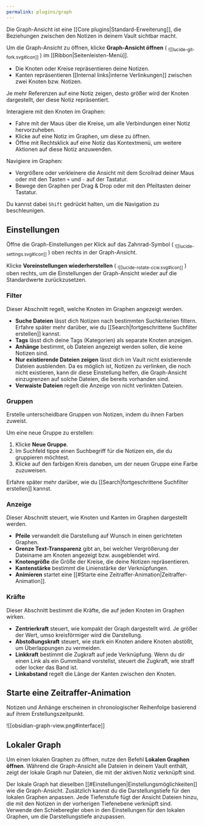 ```yaml
---
permalink: plugins/graph
---
```


Die Graph-Ansicht ist eine [[Core plugins|Standard-Erweiterung]], die Beziehungen zwischen den Notizen in deinem Vault sichtbar macht.

Um die Graph-Ansicht zu öffnen, klicke **Graph-Ansicht öffnen** ( <sub>![[lucide-git-fork.svg#icon]]</sub> ) im [[Ribbon|Seitenleisten-Menü]].

- Die Knoten oder Kreise repräsentieren deine Notizen.
- Kanten repräsentieren [[Internal links|interne Verlinkungen]] zwischen zwei Knoten bzw. Notizen.

Je mehr Referenzen auf eine Notiz zeigen, desto größer wird der Knoten dargestellt, der diese Notiz repräsentiert.

Interagiere mit den Knoten im Graphen:

- Fahre mit der Maus über die Kreise, um alle Verbindungen einer Notiz hervorzuheben.
- Klicke auf eine Notiz im Graphen, um diese zu öffnen.
- Öffne mit Rechtsklick auf eine Notiz das Kontextmenü, um weitere Aktionen auf diese Notiz anzuwenden.

Navigiere im Graphen:

- Vergrößere oder verkleinere die Ansicht mit dem Scrollrad deiner Maus oder mit den Tasten `+` und `-` auf der Tastatur.
- Bewege den Graphen per Drag & Drop oder mit den Pfeiltasten deiner Tastatur.

Du kannst dabei `Shift` gedrückt halten, um die Navigation zu beschleunigen.

## Einstellungen

Öffne die Graph-Einstellungen per Klick auf das Zahnrad-Symbol ( <sub>![[lucide-settings.svg#icon]]</sub> ) oben rechts in der Graph-Ansicht.

Klicke **Voreinstellungen wiederherstellen** ( <sub>![[lucide-rotate-ccw.svg#icon]]</sub> ) oben rechts, um die Einstellungen der Graph-Ansicht wieder auf die Standardwerte zurückzusetzen.

### Filter

Dieser Abschnitt regelt, welche Knoten im Graphen angezeigt werden.

- **Suche Dateien** lässt dich Notizen nach bestimmten Suchkriterien filtern. Erfahre später mehr darüber, wie du [[Search|fortgeschrittene Suchfilter erstellen]] kannst.
- **Tags** lässt dich deine Tags (Kategorien) als separate Knoten anzeigen.
- **Anhänge** bestimmt, ob Dateien angezeigt werden sollen, die keine Notizen sind.
- **Nur existierende Dateien zeigen** lässt dich im Vault nicht existierende Dateien ausblenden. Da es möglich ist, Notizen zu verlinken, die noch nicht existieren, kann dir diese Einstellung helfen, die Graph-Ansicht einzugrenzen auf solche Dateien, die bereits vorhanden sind.
- **Verwaiste Dateien** regelt die Anzeige von nicht verlinkten Dateien.

### Gruppen

Erstelle unterscheidbare Gruppen von Notizen, indem du ihnen Farben zuweist.

Um eine neue Gruppe zu erstellen:

1. Klicke **Neue Gruppe**.
2. Im Suchfeld tippe einen Suchbegriff für die Notizen ein, die du gruppieren möchtest.
3. Klicke auf den farbigen Kreis daneben, um der neuen Gruppe eine Farbe zuzuweisen.

Erfahre später mehr darüber, wie du [[Search|fortgeschrittene Suchfilter erstellen]] kannst.

### Anzeige

Dieser Abschnitt steuert, wie Knoten und Kanten im Graphen dargestellt werden.

- **Pfeile** verwandelt die Darstellung auf Wunsch in einen gerichteten Graphen.
- **Grenze Text-Transparenz** gibt an, bei welcher Vergrößerung der Dateiname am Knoten angezeigt bzw. ausgeblendet wird.
- **Knotengröße** die Größe der Kreise, die deine Notizen repräsentieren.
- **Kantenstärke** bestimmt die Linienstärke der Verknüpfungen.
- **Animieren** startet eine [[#Starte eine Zeitraffer-Animation|Zeitraffer-Animation]].

### Kräfte

Dieser Abschnitt bestimmt die Kräfte, die auf jeden Knoten im Graphen wirken.

- **Zentrierkraft** steuert, wie kompakt der Graph dargestellt wird. Je größer der Wert, umso kreisförmiger wird die Darstellung.
- **Abstoßungskraft** steuert, wie stark ein Knoten andere Knoten abstößt, um Überlappungen zu vermeiden.
- **Linkkraft** bestimmt die Zugkraft auf jede Verknüpfung. Wenn du dir einen Link als ein Gummiband vorstellst, steuert die Zugkraft, wie straff oder locker das Band ist.
- **Linkabstand** regelt die Länge der Kanten zwischen den Knoten.

## Starte eine Zeitraffer-Animation

Notizen und Anhänge erscheinen in chronologischer Reihenfolge basierend auf ihrem Erstellungszeitpunkt.

![[obsidian-graph-view.png#interface]]

## Lokaler Graph

Um einen lokalen Graphen zu öffnen, nutze den Befehl **Lokalen Graphen öffnen**. Während die Graph-Ansicht alle Dateien in deinem Vault enthält, zeigt der lokale Graph nur Dateien, die mit der aktiven Notiz verknüpft sind.

Der lokale Graph hat dieselben [[#Einstellungen|Einstellungsmöglichkeiten]] wie die Graph-Ansicht. Zusätzlich kannst du die Darstellungstiefe für den lokalen Graphen anpassen. Jede Tiefenstufe fügt der Ansicht Dateien hinzu, die mit den Notizen in der vorherigen Tiefenebene verknüpft sind. Verwende den Schieberegler oben in den Einstellungen für den lokalen Graphen, um die Darstellungstiefe anzupassen.
